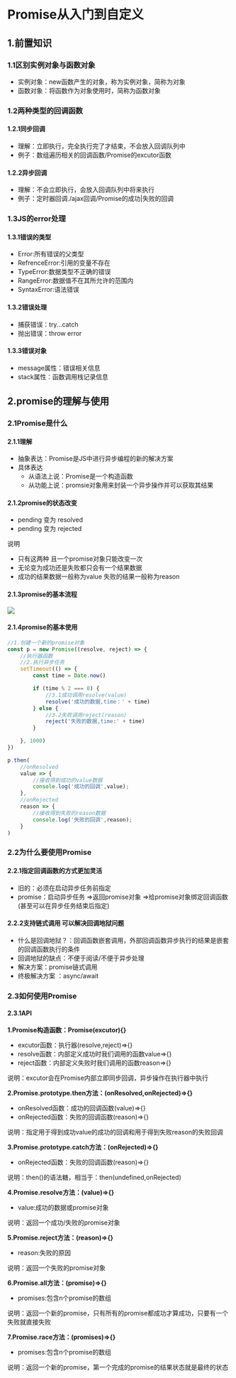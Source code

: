 # Promise从入门到自定义

## 1.前置知识

### 1.1区别实例对象与函数对象

- 实例对象：new函数产生的对象，称为实例对象，简称为对象
- 函数对象：将函数作为对象使用时，简称为函数对象

### 1.2两种类型的回调函数

#### 1.2.1同步回调

- 理解：立即执行，完全执行完了才结束，不会放入回调队列中
- 例子：数组遍历相关的回调函数/Promise的excutor函数

#### 1.2.2异步回调

- 理解：不会立即执行，会放入回调队列中将来执行
- 例子：定时器回调./ajax回调/Promise的成功|失败的回调

### 1.3JS的error处理

#### 1.3.1错误的类型

- Error:所有错误的父类型
- RefrenceError:引用的变量不存在
- TypeError:数据类型不正确的错误
- RangeError:数据值不在其所允许的范围内
- SyntaxError:语法错误

#### 1.3.2错误处理

- 捕获错误：try...catch
- 抛出错误：throw error

#### 1.3.3错误对象

- message属性：错误相关信息
- stack属性：函数调用栈记录信息

## 2.promise的理解与使用

### 2.1Promise是什么

#### 2.1.1理解

- 抽象表达：Promise是JS中进行异步编程的新的解决方案
- 具体表达
  - 从语法上说：Promise是一个构造函数
  - 从功能上说：promsie对象用来封装一个异步操作并可以获取其结果

#### 2.1.2promise的状态改变

- pending 变为 resolved
- pending 变为 rejected

说明 

- 只有这两种 且一个promise对象只能改变一次
- 无论变为成功还是失败都只会有一个结果数据
- 成功的结果数据一般称为value 失败的结果一般称为reason

#### 2.1.3promise的基本流程

![](https://img2022.cnblogs.com/blog/2332774/202204/2332774-20220409163740954-5653776.png)

#### 2.1.4promise的基本使用

```js
//1.创建一个新的promise对象
const p = new Promise((resolve, reject) => {
    //执行器函数
    //2.执行异步任务
    setTimeout(() => {
        const time = Date.now()

        if (time % 2 === 0) {
            //3.1成功调用resolve(value)
            resolve('成功的数据,time：' + time)
        } else {
            //3.2失败调用reject(reason)
            reject('失败的数据,time:' + time)
        }

    }, 1000)
})

p.then(
    //onResolved
    value => {
        //接收得到成功的value数据
        console.log('成功的回调',value);
    },
    //onRejected
    reason => {
        //接收得到失败的reason数据
        console.log('失败的回调',reason);
    }
)
```

### 2.2为什么要使用Promise

#### 2.2.1指定回调函数的方式更加灵活

- 旧的：必须在启动异步任务前指定
- promise：启动异步任务 =>返回promise对象 =>给promise对象绑定回调函数(甚至可以在异步任务结束后指定)

#### 2.2.2支持链式调用 可以解决回调地狱问题

- 什么是回调地狱？：回调函数嵌套调用，外部回调函数异步执行的结果是嵌套的回调函数执行的条件
- 回调地狱的缺点：不便于阅读/不便于异步处理
- 解决方案：promise链式调用
- 终极解决方案 ：async/await

### 2.3如何使用Promise
#### 2.3.1API

**1.Promise构造函数：Promise(excutor){}**

- excutor函数：执行器(resolve,reject)=>{}
- resolve函数：内部定义成功时我们调用的函数value=>{}
- reject函数：内部定义失败时我们调用的函数reason=>{}

说明：excutor会在Promise内部立即同步回调，异步操作在执行器中执行

**2.Promise.prototype.then方法：(onResolved,onRejected)=>{}**

- onResolved函数：成功的回调函数(value)=>{}
- onRejected函数：失败的回调函数(reason)=>{}

说明：指定用于得到成功value的成功的回调和用于得到失败reason的失败回调

**3.Promise.prototype.catch方法：(onRejected)=>{}**

- onRejected函数：失败的回调函数(reason)=>{}

说明：then()的语法糖，相当于：then(undefined,onRejected)

**4.Promise.resolve方法：(value)=>{}**

- value:成功的数据或promise对象

说明：返回一个成功/失败的promise对象

**5.Promise.reject方法：(reason)=>{}**

- reason:失败的原因

说明：返回一个失败的promise对象

**6.Promise.all方法：(promise)=>{}**

- promises:包含n个promise的数组

说明：返回一个新的promise，只有所有的promise都成功才算成功，只要有一个失败就直接失败

**7.Promise.race方法：(promises)=>{}**

- promises:包含n个promise的数组

说明：返回一个新的promise，第一个完成的promise的结果状态就是最终的状态
